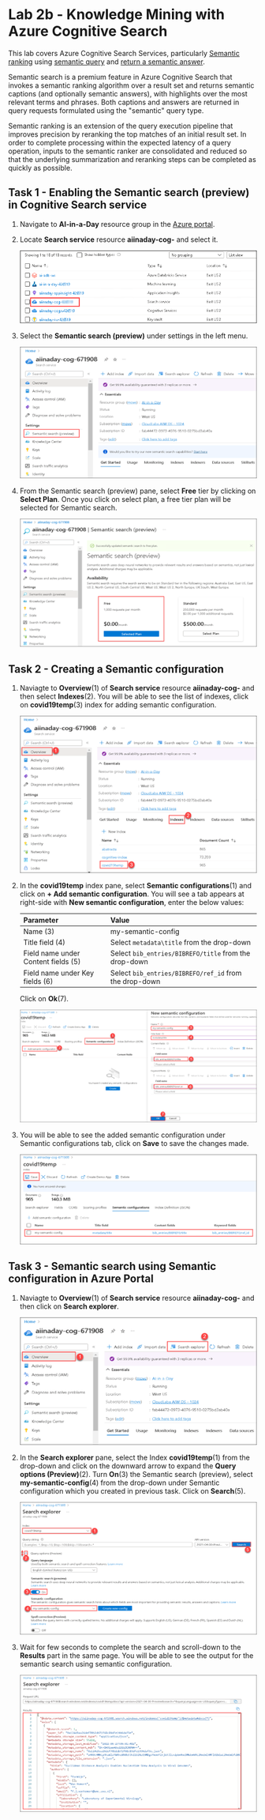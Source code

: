 # Lab 2b - Knowledge Mining with Azure Cognitive Search

This lab covers Azure Cognitive Search Services, particularly [Semantic ranking](https://docs.microsoft.com/en-us/azure/search/semantic-ranking) using [semantic query](https://docs.microsoft.com/en-us/azure/search/semantic-how-to-query-request?tabs=semanticConfiguration%2Cportal#create-a-semantic-configuration) and [return a semantic answer](https://docs.microsoft.com/en-us/azure/search/semantic-answers?tabs=semanticConfiguration).

Semantic search is a premium feature in Azure Cognitive Search that invokes a semantic ranking algorithm over a result set and returns semantic captions (and optionally semantic answers), with highlights over the most relevant terms and phrases. Both captions and answers are returned in query requests formulated using the "semantic" query type.

Semantic ranking is an extension of the query execution pipeline that improves precision by reranking the top matches of an initial result set. In order to complete processing within the expected latency of a query operation, inputs to the semantic ranker are consolidated and reduced so that the underlying summarization and reranking steps can be completed as quickly as possible.

## Task 1 - Enabling the Semantic search (preview) in Cognitive Search service

1. Navigate to **AI-in-a-Day** resource group in the [Azure portal](https://portal.azure.com).

2. Locate **Search service** resource **aiinaday-cog-<inject key="DeploymentID" enableCopy="false"/>** and select it.

   ![The Search service is highlighted from the list of services in the AI-in-a-Day Resource Group](media/select-azure-search-service1.png)
   
3. Select the **Semantic search (preview)** under settings in the left menu.

   ![Semantic search service to be selected](media/lab2b-ssp1.png)
   
4. From the Semantic search (preview) pane, select **Free** tier by clicking on **Select Plan**. Once you click on select plan, a free tier plan will be selected for Semantic search.

   ![Semantic search service free tier to be selected](media/lab2b-ssp2.png)
   
## Task 2 - Creating a Semantic configuration

1. Naviagte to **Overview**(1) of **Search service** resource **aiinaday-cog-<inject key="DeploymentID" enableCopy="false"/>** and then select **Indexes**(2). You will be able to see the list of indexes, click on **covid19temp**(3) index for adding semantic configuration.

   ![Semantic config](media/lab2b-ssp4.png)
   
2. In the **covid19temp** index pane, select **Semantic configurations**(1) and click on **+ Add semantic configuration**. You will see a tab appears at right-side with **New semantic configuration**, enter the below values:

    | Parameter                   | Value                                        |
    | --------------------------- | -------------------------------------------- |
    | Name (3)                    | my-semantic-config                           |
    | Title field (4)             | Select `metadata\title` from the drop-down   |
    | Field name under Content fields (5) | Select `bib_entries/BIBREFO/title` from the drop-down |
    | Field name under Key fields (6)    | Select `bib_entries/BIBREFO/ref_id` from the drop-down |
  
   Click on **Ok**(7).
  
   ![Semantic configuration](media/lab2b-ssp5-latest.png)
  
3. You will be able to see the added semantic configuration under Semantic configurations tab, click on **Save** to save the changes made.

   ![Semantic configuration](media/lab2b-ssp6-latest.png)

## Task 3 - Semantic search using Semantic configuration in Azure Portal

1. Naviagte to **Overview**(1) of **Search service** resource **aiinaday-cog-<inject key="DeploymentID" enableCopy="false"/>** and then click on **Search explorer**.

   ![Semantic search](media/lab2b-ssp3.png)
   
2. In the **Search explorer** pane, select the Index **covid19temp**(1) from the drop-down and click on the downward arrow to expand the **Query options (Preview)**(2). Turn **On**(3) the Semantic search (preview), select **my-semantic-config**(4) from the drop-down under Semantic configuration which you created in previous task. Click on **Search**(5).

   ![Semantic search](media/lab2b-ssp7-latest.png)
   
3. Wait for few seconds to complete the search and scroll-down to the **Results** part in the same page. You will be able to see the output for the semantic search using semantic configuration.

   ![Semantic search](media/lab2b-ssp8-latest.png)

